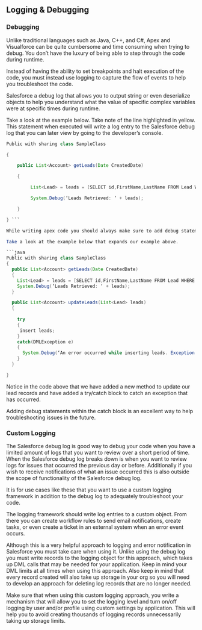 ## Logging & Debugging

### Debugging

Unlike traditional languages such as Java, C++, and C#, Apex and Visualforce can be quite cumbersome and time consuming when trying to debug. You don’t have the luxury of being able to step through the code during runtime. 

Instead of having the ability to set breakpoints and halt execution of the code, you must instead use logging to capture the flow of events to help you troubleshoot the code.

Salesforce a debug log that allows you to output string or even deserialize objects to help you understand what the value of specific complex variables were at specific times during runtime. 

Take a look at the example below. Take note of the line highlighted in yellow. This statement when executed will write a log entry to the Salesforce debug log that you can later view by going to the developer’s console.

```java
Public with sharing class SampleClass

{

    public List<Account> getLeads(Date CreatedDate)

    {

         List<Lead> = leads = [SELECT id,FirstName,LastName FROM Lead WHERE CreatedDate =: CreatedDate];

         System.Debug(‘Leads Retrieved: ‘ + leads);

    }

} ```

While writing apex code you should always make sure to add debug statements in key areas of your code that would help in debugging should errors occur. 

Take a look at the example below that expands our example above.

```java
Public with sharing class SampleClass
{
  public List<Account> getLeads(Date CreatedDate)
  {
    List<Lead> = leads = [SELECT id,FirstName,LastName FROM Lead WHERE CreatedDate =: CreatedDate];
    System.Debug(‘Leads Retrieved: ‘ + leads);
  }

  public List<Account> updateLeads(List<Lead> leads)
  {
 
    try
    {
     insert leads;
    }
    catch(DMLException e)
    {
      System.Debug(‘An error occurred while inserting leads. Exception: ‘ + e.getLineNumber() + ‘:’ + getStackTraceString);
    } 
  }

} 
```
Notice in the code above that we have added a new method to update our lead records and have added a try/catch block to catch an exception that has occurred. 

Adding debug statements within the catch block is an excellent way to help troubleshooting issues in the future. 

### Custom Logging

The Salesforce debug log is good way to debug your code when you have a limited amount of logs that you want to review over a short period of time. When the Salesforce debug log breaks down is when you want to review logs for issues that occurred the previous day or before. Additionally if you wish to receive notifications of what an issue occurred this is also outside the scope of functionality of the Salesforce debug log.

It is for use cases like these that you want to use a custom logging framework in addition to the debug log to adequately troubleshoot your code. 

The logging framework should write log entries to a custom object. From there you can create workflow rules to send email notifications, create tasks, or even create a ticket in an external system when an error event occurs. 

Although this is a very helpful approach to logging and error notification in Salesforce you must take care when using it. Unlike using the debug log you must write records to the logging object for this approach, which takes up DML calls that may be needed for your application. Keep in mind your DML limits at all times when using this approach. Also keep in mind that every record created will also take up storage in your org so you will need to develop an approach for deleting log records that are no longer needed.

Make sure that when using this custom logging approach, you write a mechanism that will allow you to set the logging level and turn on/off logging by user and/or profile using custom settings by application. This will help you to avoid creating thousands of logging records unnecessarily taking up storage limits.
